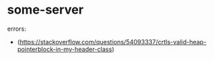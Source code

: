 # some-server
errors:
- (https://stackoverflow.com/questions/54093337/crtls-valid-heap-pointerblock-in-my-header-class)
